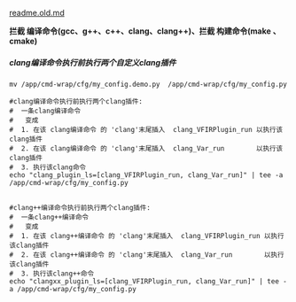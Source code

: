 

[readme.old.md](http://giteaz:3000/bal/cmd-wrap/src/branch/brch_release/readme.old.md)

**拦截 编译命令(gcc、g++、c++、clang、clang++)、拦截 构建命令(make 、cmake)**


##### clang编译命令执行前执行两个自定义clang插件

```shell
mv /app/cmd-wrap/cfg/my_config.demo.py  /app/cmd-wrap/cfg/my_config.py

#clang编译命令执行前执行两个clang插件: 
#  一条clang编译命令 
#   变成 
#  1. 在该 clang编译命令 的 'clang'末尾插入  clang_VFIRPlugin_run 以执行该clang插件
#  2. 在该 clang编译命令 的 'clang'末尾插入  clang_Var_run        以执行该clang插件
#  3. 执行该clang命令
echo "clang_plugin_ls=[clang_VFIRPlugin_run, clang_Var_run]" | tee -a /app/cmd-wrap/cfg/my_config.py


#clang++编译命令执行前执行两个clang插件: 
#  一条clang++编译命令 
#   变成 
#  1. 在该 clang++编译命令 的 'clang'末尾插入  clang_VFIRPlugin_run 以执行该clang插件
#  2. 在该 clang++编译命令 的 'clang'末尾插入  clang_Var_run        以执行该clang插件
#  3. 执行该clang++命令
echo "clangxx_plugin_ls=[clang_VFIRPlugin_run, clang_Var_run]" | tee -a /app/cmd-wrap/cfg/my_config.py

```